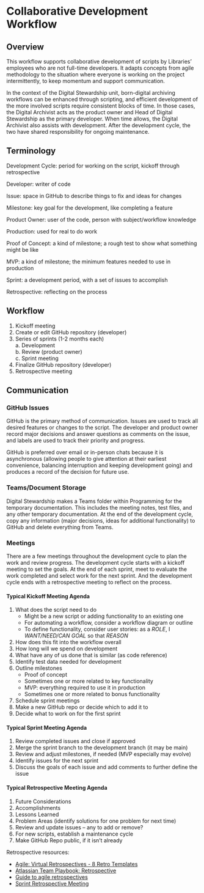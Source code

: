 # Collaborative Development Workflow

## Overview 

This workflow supports collaborative development of scripts by Libraries’ employees who are not full-time developers. 
It adapts concepts from agile methodology to the situation where everyone is working on the project intermittently, 
to keep momentum and support communication. 

In the context of the Digital Stewardship unit, born-digital archiving workflows can be enhanced through scripting, 
and efficient development of the more involved scripts require consistent blocks of time. 
In those cases, the Digital Archivist acts as the product owner and Head of Digital Stewardship as the primary developer. 
When time allows, the Digital Archivist also assists with development. 
After the development cycle, the two have shared responsibility for ongoing maintenance. 

## Terminology 

Development Cycle: period for working on the script, kickoff through retrospective 

Developer: writer of code 

Issue: space in GitHub to describe things to fix and ideas for changes 

Milestone: key goal for the development, like completing a feature 

Product Owner: user of the code, person with subject/workflow knowledge 

Production: used for real to do work 

Proof of Concept: a kind of milestone; a rough test to show what something might be like 

MVP: a kind of milestone; the minimum features needed to use in production 

Sprint: a development period, with a set of issues to accomplish 

Retrospective: reflecting on the process 

## Workflow

1. Kickoff meeting 
2. Create or edit GitHub repository (developer) 
3. Series of sprints (1-2 months each)  
    a. Development   
    b. Review (product owner)  
    c. Sprint meeting
4. Finalize GitHub repository (developer) 
5. Retrospective meeting 

## Communication 

### GitHub Issues 

GitHub is the primary method of communication. 
Issues are used to track all desired features or changes to the script.
The developer and product owner record major decisions and answer questions as comments on the issue, 
and labels are used to track their priority and progress. 

GitHub is preferred over email or in-person chats because it is asynchronous 
(allowing people to give attention at their earliest convenience, balancing interruption and keeping development going) 
and produces a record of the decision for future use. 

### Teams/Document Storage 

Digital Stewardship makes a Teams folder within Programming for the temporary documentation. 
This includes the meeting notes, test files, and any other temporary documentation.
At the end of the development cycle, copy any information (major decisions, ideas for additional functionality) to GitHub 
and delete everything from Teams. 

### Meetings 

There are a few meetings throughout the development cycle to plan the work and review progress.
The development cycle starts with a kickoff meeting to set the goals. 
At the end of each sprint, meet to evaluate the work completed and select work for the next sprint. 
And the development cycle ends with a retrospective meeting to reflect on the process.

#### Typical Kickoff Meeting Agenda

1. What does the script need to do  
   - Might be a new script or adding functionality to an existing one
   - For automating a workflow, consider a workflow diagram or outline
   - To define functionality, consider user stories: as a _ROLE_, I _WANT/NEED/CAN GOAL_ so that _REASON_
2. How does this fit into the workflow overall
3. How long will we spend on development 
4. What have any of us done that is similar (as code reference) 
5. Identify test data needed for development 
6. Outline milestones  
   - Proof of concept 
   - Sometimes one or more related to key functionality 
   - MVP: everything required to use it in production 
   - Sometimes one or more related to bonus functionality
7. Schedule sprint meetings
8. Make a new GitHub repo or decide which to add it to
9. Decide what to work on for the first sprint

#### Typical Sprint Meeting Agenda 

1. Review completed issues and close if approved 
2. Merge the sprint branch to the development branch (it may be main) 
3. Review and adjust milestones, if needed (MVP especially may evolve) 
4. Identify issues for the next sprint 
5. Discuss the goals of each issue and add comments to further define the issue

#### Typical Retrospective Meeting Agenda 

1. Future Considerations 
2. Accomplishments 
3. Lessons Learned 
4. Problem Areas (identify solutions for one problem for next time) 
5. Review and update issues – any to add or remove? 
6. For new scripts, establish a maintenance cycle 
7. Make GitHub Repo public, if it isn’t already 

Retrospective resources:
- [Agile: Virtual Retrospectives - 8 Retro Templates](https://www.linkedin.com/pulse/agile-virtual-retrospectives-8-retro-templates-you-elaine)
- [Atlassian Team Playbook: Retrospective](https://www.atlassian.com/team-playbook/plays/retrospective)
- [Guide to agile retrospectives](https://www.aha.io/roadmapping/guide/agile/what-is-an-agile-retrospective)   
- [Sprint Retrospective Meeting](https://blog.trello.com/sprint-retrospective-meeting)
